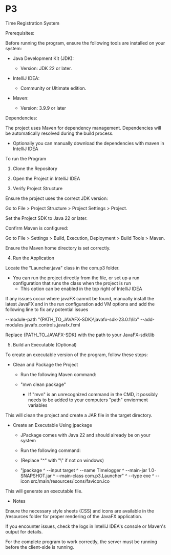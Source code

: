 # P3
Time Registration System

Prerequisites: 

Before running the program, ensure the following tools are installed on your system:

- Java Development Kit (JDK):
  - Version: JDK 22 or later.

- IntelliJ IDEA:
  - Community or Ultimate edition.

- Maven:
  - Version: 3.9.9 or later

Dependencies:

The project uses Maven for dependency management. Dependencies will be automatically resolved during the build process.
- Optionally you can manually download the dependencies with maven in IntelliJ IDEA


To run the Program

1. Clone the Repository

2. Open the Project in IntelliJ IDEA

3. Verify Project Structure

Ensure the project uses the correct JDK version:

Go to File > Project Structure > Project Settings > Project.

Set the Project SDK to Java 22 or later.

Confirm Maven is configured:

Go to File > Settings > Build, Execution, Deployment > Build Tools > Maven.

Ensure the Maven home directory is set correctly.

4. Run the Application

Locate the "Launcher.java" class in the com.p3 folder.
- You can run the project directly from the file, or set up a run configuration that runs the class when the project is run
  - This option can be enabled in the top right of IntelliJ IDEA

If any issues occur where javaFX cannot be found, manually install the latest JavaFX and in the run configuration add VM options and add the following line to fix any potential issues

--module-path "{PATH_TO_JAVAFX-SDK}\javafx-sdk-23.0.1\lib" --add-modules javafx.controls,javafx.fxml

Replace {PATH_TO_JAVAFX-SDK} with the path to your JavaFX-sdk\lib

5. Build an Executable (Optional)

To create an executable version of the program, follow these steps:

-  Clean and Package the Project

   - Run the following Maven command:

   - "mvn clean package"
     - If "mvn" is an unrecognized command in the CMD, it possibly needs to be added to your computers "path" enviorment variables

This will clean the project and create a JAR file in the target directory.

- Create an Executable Using jpackage
   - JPackage comes with Java 22 and should already be on your system
   - Run the following command:
   - (Replace "^" with "\\" if not on windows)

   - "jpackage ^
   --input target ^
   --name Timelogger ^
   --main-jar 1.0-SNAPSHOT.jar ^
   --main-class com.p3.Launcher" ^
   --type exe ^
   --icon src/main/resources/icons/favicon.ico

This will generate an executable file.

 * Notes

Ensure the necessary style sheets (CSS) and icons are available in the /resources folder for proper rendering of the JavaFX application.

If you encounter issues, check the logs in IntelliJ IDEA's console or Maven's output for details.

For the complete program to work correctly, the server must be running before the client-side is running. 